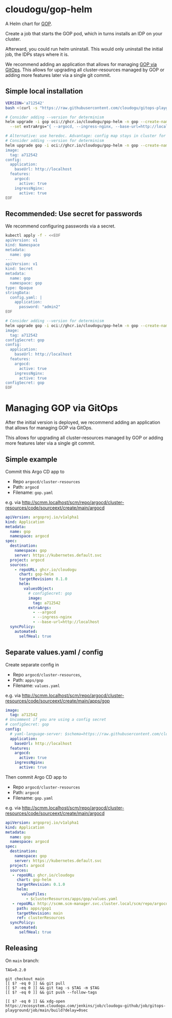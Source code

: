 # cloudogu/gop-helm

A Helm chart for [GOP](https://github.com/cloudogu/gitops-playground).

Create a job that starts the GOP pod, which in turns installs an IDP on your cluster.

Afterward, you could run helm uninstall. This would only uninstall the initial job, the IDPs stays where it is.

We recommend adding an application that allows for managing [GOP via GitOps](#managing-gop-via-gitops).
This allows for upgrading all cluster-resources managed by GOP or adding more features later via a single git commit.

## Simple local installation
```bash
VERSION='a712542'  
bash <(curl -s "https://raw.githubusercontent.com/cloudogu/gitops-playground/$VERSION/scripts/init-cluster.sh")

# Consider adding --version for determinism
helm upgrade -i gop oci://ghcr.io/cloudogu/gop-helm -n gop --create-namespace --set image.tag=$VERSION \
  --set extraArgs="{ --argocd, --ingress-nginx, --base-url=http://localhost}"

# Alternative: use heredoc. Advantage: config map stays in cluster for reference 
# Consider adding --version for determinism
helm upgrade gop -i oci://ghcr.io/cloudogu/gop-helm -n gop --create-namespace --values - <<EOF
image:
  tag: a712542
config:
  application:
    baseUrl: http://localhost
  features:
    argocd:
      active: true
    ingressNginx:
      active: true
EOF
```

## Recommended: Use secret for passwords
We recommend configuring passwords via a secret.
```bash
kubectl apply -f - <<EOF
apiVersion: v1
kind: Namespace
metadata:
  name: gop
---
apiVersion: v1
kind: Secret
metadata:
  name: gop
  namespace: gop
type: Opaque
stringData:
  config.yaml: |
    application:
      password: "admin2"
EOF

# Consider adding --version for determinism
helm upgrade gop -i oci://ghcr.io/cloudogu/gop-helm -n gop --create-namespace --values - <<EOF
image:
  tag: a712542
configSecret: gop
config:
  application:
    baseUrl: http://localhost
  features:
    argocd:
      active: true
    ingressNginx:
      active: true
configSecret: gop
EOF
```

# Managing GOP via GitOps

After the initial version is deployed, we recommend adding an application that allows for managing GOP via GitOps.

This allows for upgrading all cluster-resources managed by GOP or adding more features later via a single git commit.

## Simple example
Commit this Argo CD app to 

* Repo `argocd/cluster-resources`
* Path: `argocd`
* Filename: `gop.yaml`

e.g. via http://scmm.localhost/scm/repo/argocd/cluster-resources/code/sourceext/create/main/argocd

```yaml
apiVersion: argoproj.io/v1alpha1
kind: Application
metadata:
  name: gop
  namespace: argocd
spec:
  destination:
    namespace: gop
    server: https://kubernetes.default.svc
  project: argocd
  sources:
    - repoURL: ghcr.io/cloudogu
      chart: gop-helm
      targetRevision: 0.1.0
      helm:
        valuesObject:
          # configSecret: gop
          image:
            tag: a712542
          extraArgs:
            - --argocd
            - --ingress-nginx
            - --base-url=http://localhost
  syncPolicy:
    automated:
      selfHeal: true
```

## Separate values.yaml / config

Create separate config in 
 * Repo `argocd/cluster-resources`, 
 * Path: `apps/gop`
 * Filename: `values.yaml`

e.g. via http://scmm.localhost/scm/repo/argocd/cluster-resources/code/sourceext/create/main/apps/gop

```yaml
image:
  tag: a712542
# Uncomment if you are using a config secret  
# configSecret: gop
config:
  # yaml-language-server: $schema=https://raw.githubusercontent.com/cloudogu/gitops-playground/refs/heads/main/docs/configuration.schema.json
  application:
    baseUrl: http://localhost
  features:
    argocd:
      active: true
    ingressNginx:
      active: true
```

Then commit Argo CD app to 
 
* Repo `argocd/cluster-resources`
* Path: `argocd` 
* Filename: `gop.yaml`

e.g. via http://scmm.localhost/scm/repo/argocd/cluster-resources/code/sourceext/create/main/argocd

```yaml
apiVersion: argoproj.io/v1alpha1  
kind: Application  
metadata:  
  name: gop  
  namespace: argocd  
spec:  
  destination:
    namespace: gop
    server: https://kubernetes.default.svc  
  project: argocd
  sources:
   - repoURL: ghcr.io/cloudogu
     chart: gop-helm
     targetRevision: 0.1.0
     helm:
       valueFiles:
         - $clusterResources/apps/gop/values.yaml
   - repoURL: http://scmm.scm-manager.svc.cluster.local/scm/repo/argocd/cluster-resources
     path: apps/gop1
     targetRevision: main
     ref: clusterResources
  syncPolicy:  
    automated:  
      selfHeal: true
```

## Releasing

On `main` branch:

````shell
TAG=0.2.0

git checkout main
[[ $? -eq 0 ]] && git pull
[[ $? -eq 0 ]] && git tag -s $TAG -m $TAG
[[ $? -eq 0 ]] && git push --follow-tags

[[ $? -eq 0 ]] && xdg-open https://ecosystem.cloudogu.com/jenkins/job/cloudogu-github/job/gitops-playground/job/main/build?delay=0sec
````
